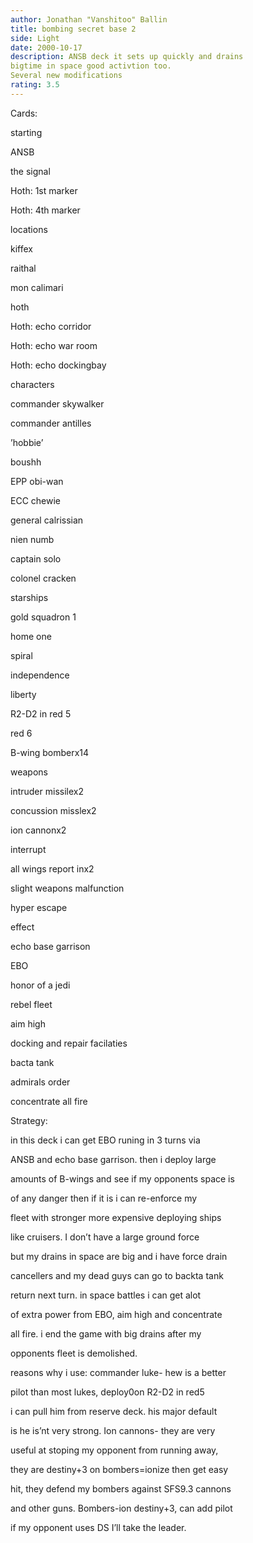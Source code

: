 ```yaml
---
author: Jonathan "Vanshitoo" Ballin
title: bombing secret base 2
side: Light
date: 2000-10-17
description: ANSB deck it sets up quickly and drains
bigtime in space good activtion too. 
Several new modifications
rating: 3.5
---
```

Cards: 

starting
ANSB
the signal
Hoth: 1st marker
Hoth: 4th marker

locations
kiffex
raithal
mon calimari
hoth
Hoth: echo corridor
Hoth: echo war room
Hoth: echo dockingbay

characters
commander skywalker
commander antilles
’hobbie’
boushh
EPP obi-wan
ECC chewie
general calrissian
nien numb
captain solo
colonel cracken

starships
gold squadron 1
home one
spiral
independence
liberty
R2-D2 in red 5
red 6
B-wing bomberx14

weapons
intruder missilex2
concussion misslex2
ion cannonx2

interrupt
all wings report inx2
slight weapons malfunction
hyper escape

effect
echo base garrison
EBO
honor of a jedi
rebel fleet
aim high
docking and repair facilaties
bacta tank

admirals order
concentrate all fire


Strategy: 

in this deck i can get EBO runing in 3 turns via 
ANSB and echo base garrison. then i deploy large
amounts of B-wings and see if my opponents space is 
of any danger then if it is i can re-enforce my 
fleet with stronger  more expensive deploying ships
like cruisers. I don’t have a large ground force
but my drains in space are big and i have force drain
cancellers and my dead guys can go to backta tank 
return next turn. in space battles i can get alot 
of extra power from EBO, aim high and concentrate 
all fire. i end the game with big drains after my 
opponents fleet is demolished.
reasons why i use: commander luke- hew is a better 
pilot than most lukes, deploy0on R2-D2 in red5
i can pull him from reserve deck. his major default
is he is’nt very strong. Ion cannons- they are very
useful at stoping my opponent from running away,
they are destiny+3 on bombers=ionize then get easy
hit, they defend my bombers against SFS9.3 cannons 
and other guns. Bombers-ion destiny+3, can add pilot
if my opponent uses DS I’ll take the leader.
